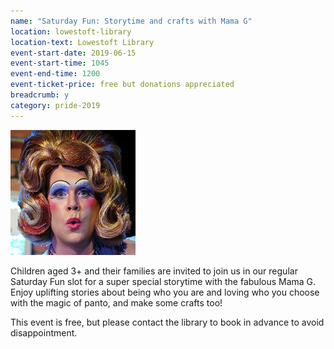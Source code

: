 ```yaml
---
name: "Saturday Fun: Storytime and crafts with Mama G"
location: lowestoft-library
location-text: Lowestoft Library
event-start-date: 2019-06-15
event-start-time: 1045
event-end-time: 1200
event-ticket-price: free but donations appreciated
breadcrumb: y
category: pride-2019
---
```


<img src="/images/featured/featured-mama-g.jpg" alt="Mama G" class="custom-br-50 mw-40 {% include /c/img-float-right.html %}" />

Children aged 3+ and their families are invited to join us in our regular Saturday Fun slot for a super special storytime with the fabulous Mama G. Enjoy uplifting stories about being who you are and loving who you choose with the magic of panto, and make some crafts too!

This event is free, but please contact the library to book in advance to avoid disappointment.
